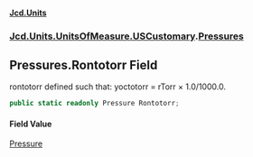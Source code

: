 #### [Jcd.Units](index 'index')
### [Jcd.Units.UnitsOfMeasure.USCustomary](Jcd.Units.UnitsOfMeasure.USCustomary 'Jcd.Units.UnitsOfMeasure.USCustomary').[Pressures](Pressures 'Jcd.Units.UnitsOfMeasure.USCustomary.Pressures')

## Pressures.Rontotorr Field

rontotorr defined such that: yoctotorr = rTorr × 1.0/1000.0.

```csharp
public static readonly Pressure Rontotorr;
```

#### Field Value
[Pressure](Pressure 'Jcd.Units.UnitTypes.Pressure')